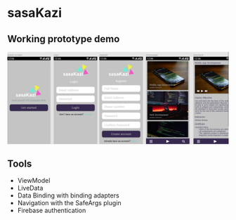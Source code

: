 # sasaKazi

## Working prototype demo
[![Watch the video](screenshots/demo.png)](https://youtu.be/hQGLeIyQ0rs)

## Tools
* ViewModel
* LiveData
* Data Binding with binding adapters
* Navigation with the SafeArgs plugin
* Firebase authentication
